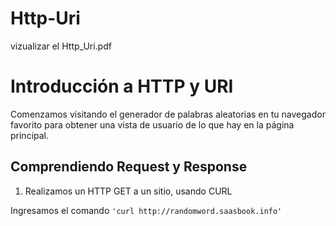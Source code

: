 # Http-Uri
vizualizar el Http_Uri.pdf

# Introducción a HTTP y URI
Comenzamos visitando el generador de palabras aleatorias en tu navegador favorito para obtener una vista de usuario de lo que hay en la página principal.

## Comprendiendo Request y Response
1. Realizamos un HTTP GET a un sitio, usando CURL

Ingresamos el comando ```'curl http://randomword.saasbook.info'```
